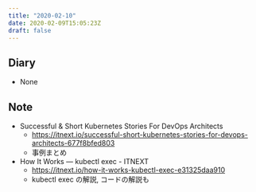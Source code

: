 ```yaml
---
title: "2020-02-10"
date: 2020-02-09T15:05:23Z
draft: false
---
```


## Diary

* None

## Note

* Successful & Short Kubernetes Stories For DevOps Architects
  * https://itnext.io/successful-short-kubernetes-stories-for-devops-architects-677f8bfed803
  * 事例まとめ
* How It Works — kubectl exec - ITNEXT
  * https://itnext.io/how-it-works-kubectl-exec-e31325daa910
  * kubectl exec の解説, コードの解説も
